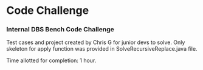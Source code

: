 # Code Challenge

### Internal DBS Bench Code Challenge
Test cases and project created by Chris G for junior devs to solve.  Only skeleton for apply function was provided in SolveRecursiveReplace.java file.  

Time allotted for completion: 1 hour.

